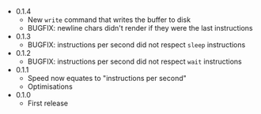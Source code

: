 * 0.1.4
    * New `write` command that writes the buffer to disk
    * BUGFIX: newline chars didn't render if they were the last instructions
* 0.1.3
    * BUGFIX: instructions per second did not respect `sleep` instructions
* 0.1.2
    * BUGFIX: instructions per second did not respect `wait` instructions
* 0.1.1
    * Speed now equates to "instructions per second"
    * Optimisations
* 0.1.0
    * First release
